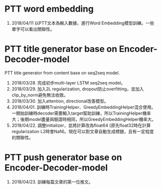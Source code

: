 # PTT word embedding
1. 2018/04/11 以PTT文本為輸入數據，進行Word Embedding模型訓練。一些單字可以看出關聯性。

# PTT title generator base on Encoder-Decoder-model

PTT title generator from content base on seq2seq model.
1. 2018/03/28. 完成初步multi-layer LSTM seq2seq model。
2. 2018/03/29. 加入2L regularization, dropout防止overfitting，並加入clip_by_norm避免無法收斂。
3. 2018/03/30. 加入attention, directional改善模型。
4. 2018/04/01. 訓練時TrainingHelper、GreedyEmbeddingHelper混合使用。一開始訓練時decoder需要輸入target幫助訓練，所以TrainingHelper機率大；後期model盡量與驗證時相同，所以GreedyEmbeddingHelper機率大。
5. 2018/04/22. 調整initializer，並將計算改為float64 (原先float32時在計算regularization L2時會NaN)。現在可以對文章自動生成標題，且有一定程度的關聯性。

# PTT push generator base on Encoder-Decoder-model
1. 2018/04/23. 訓練每篇文章的第一位推文。

